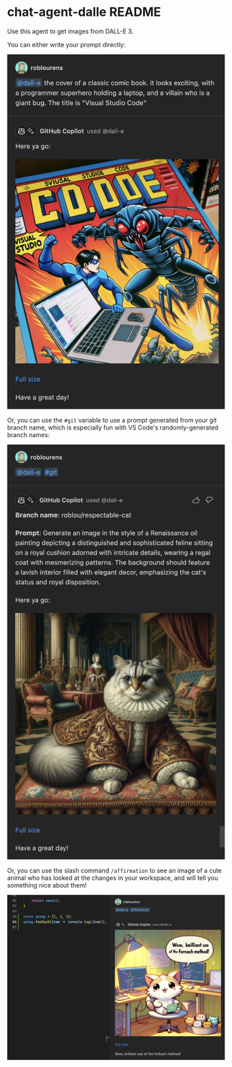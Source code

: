# chat-agent-dalle README

Use this agent to get images from DALL-E 3.

You can either write your prompt directly:

![](./images/example2.png)

Or, you can use the `#git` variable to use a prompt generated from your git branch name, which is especially fun with VS Code's randomly-generated branch names:

![](./images/example3.png)

Or, you can use the slash command `/affirmation` to see an image of a cute animal who has looked at the changes in your workspace, and will tell you something nice about them!

![](./images/example1.png)